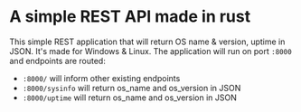 # A simple REST API made in rust

This simple REST application that will return OS name & version, uptime in JSON. It's made for Windows & Linux. The application will run on port `:8000` and endpoints are routed:
- `:8000/` will inform other existing endpoints
- `:8000/sysinfo` will return os_name and os_version in JSON
- `:8000/uptime` will return os_name and os_version in JSON